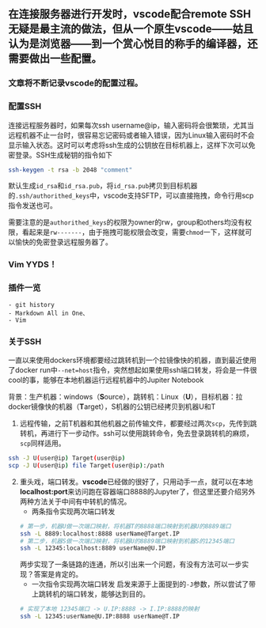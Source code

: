 ## 在连接服务器进行开发时，vscode配合remote SSH无疑是最主流的做法，但从一个原生vscode——姑且认为是浏览器——到一个赏心悦目的称手的编译器，还需要做出一些配置。

### 文章将不断记录vscode的配置过程。

### 配置SSH
连接远程服务器时，如果每次ssh username@ip，输入密码将会很繁琐，尤其当远程机器不止一台时，很容易忘记密码或者输入错误，因为Linux输入密码时不会显示输入状态。这时可以考虑将ssh生成的公钥放在目标机器上，这样下次可以免密登录。SSH生成秘钥的指令如下

```bash
ssh-keygen -t rsa -b 2048 "comment"
```

默认生成`id_rsa`和`id_rsa.pub`，将`id_rsa.pub`拷贝到目标机器的`.ssh/authorithed_keys`中，vscode支持SFTP，可以直接拖拽，命令行用scp指令发送也可。

需要注意的是`authorithed_keys`的权限为owner的rw，group和others均没有权限，看起来是`rw-------`，由于拖拽可能权限会改变，需要`chmod`一下，这样就可以愉快的免密登录远程服务器了。

### **Vim** YYDS！

### 插件一览
    - git history
    - Markdown All in One、
    - Vim


### 关于**SSH**
一直以来使用dockers环境都要经过跳转机到一个拉镜像快的机器，直到最近使用了docker run中`--net=host`指令，突然想起如果使用ssh端口转发，将会是一件很cool的事，能够在本地机器运行远程机器中的Jupiter Notebook

背景：生产机器：windows（**S**ource），跳转机：Linux（**U**），目标机器：拉docker镜像快的机器（**T**arget），S机器的公钥已经拷贝到机器U和T

1. 远程传输，之前T机器和其他机器之前传输文件，都要经过两次`scp`，先传到跳转机，再进行下一步动作。ssh可以使用跳转命令，免去登录跳转机的麻烦，`scp`同样适用。
```bash
ssh -J U(user@ip) Target(user@ip)
scp -J U(user@ip) file Target(user@ip):/path
```

2. 重头戏，端口转发。**vscode**已经做的很好了，只用动手一点，就可以在本地**localhost:port**来访问跑在容器端口8888的Jupyter了，但这里还要介绍另外两种方法关于中间有中转机的情况。
    - 两条指令实现两次端口转发
    ```bash
    # 第一步，机器U做一次端口映射，将机器T的8888端口映射到机器U的8889端口
    ssh -L 8889:localhost:8888 userName@Target.IP
    # 第二步，机器S做一次端口映射，将机器U的8889端口映射到机器S的12345端口
    ssh -L 12345:localhost:8889 userName@U.IP
    ```
    两步实现了一条链路的连通，所以引出来一个问题，有没有方法可以一步实现？答案是肯定的。
    - 一次指令实现两次端口转发
    启发来源于上面提到的`-J`参数，所以尝试了带上跳转机的端口转发，能够达到目的。
    ```bash
    # 实现了本地 12345端口 -> U.IP:8888 -> I.IP:8888的映射 
    ssh -L 12345:userName@U.IP:8888 userName@T.IP
    ```
 
